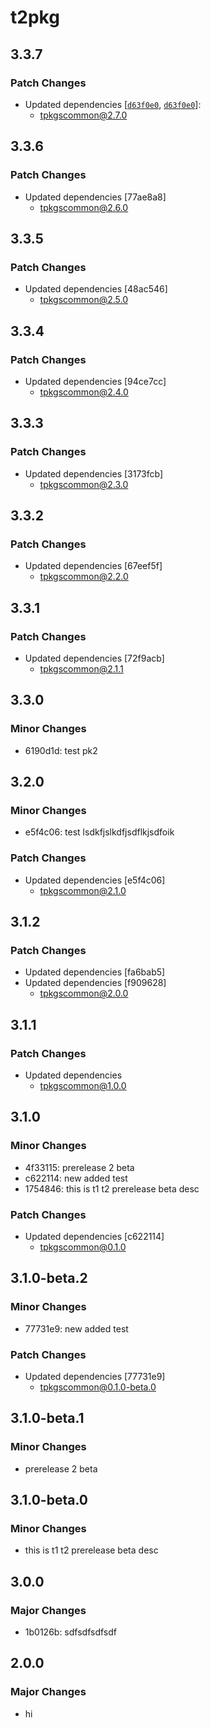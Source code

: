 # t2pkg

## 3.3.7

### Patch Changes

- Updated dependencies [[`d63f0e0`](https://github.com/cloudmono666/testturborepo/commit/d63f0e0fe7174c011c9c4e28f3a96f0d679a33ee), [`d63f0e0`](https://github.com/cloudmono666/testturborepo/commit/d63f0e0fe7174c011c9c4e28f3a96f0d679a33ee)]:
  - tpkgscommon@2.7.0

## 3.3.6

### Patch Changes

- Updated dependencies [77ae8a8]
  - tpkgscommon@2.6.0

## 3.3.5

### Patch Changes

- Updated dependencies [48ac546]
  - tpkgscommon@2.5.0

## 3.3.4

### Patch Changes

- Updated dependencies [94ce7cc]
  - tpkgscommon@2.4.0

## 3.3.3

### Patch Changes

- Updated dependencies [3173fcb]
  - tpkgscommon@2.3.0

## 3.3.2

### Patch Changes

- Updated dependencies [67eef5f]
  - tpkgscommon@2.2.0

## 3.3.1

### Patch Changes

- Updated dependencies [72f9acb]
  - tpkgscommon@2.1.1

## 3.3.0

### Minor Changes

- 6190d1d: test pk2

## 3.2.0

### Minor Changes

- e5f4c06: test lsdkfjslkdfjsdflkjsdfoik

### Patch Changes

- Updated dependencies [e5f4c06]
  - tpkgscommon@2.1.0

## 3.1.2

### Patch Changes

- Updated dependencies [fa6bab5]
- Updated dependencies [f909628]
  - tpkgscommon@2.0.0

## 3.1.1

### Patch Changes

- Updated dependencies
  - tpkgscommon@1.0.0

## 3.1.0

### Minor Changes

- 4f33115: prerelease 2 beta
- c622114: new added test
- 1754846: this is t1 t2 prerelease beta desc

### Patch Changes

- Updated dependencies [c622114]
  - tpkgscommon@0.1.0

## 3.1.0-beta.2

### Minor Changes

- 77731e9: new added test

### Patch Changes

- Updated dependencies [77731e9]
  - tpkgscommon@0.1.0-beta.0

## 3.1.0-beta.1

### Minor Changes

- prerelease 2 beta

## 3.1.0-beta.0

### Minor Changes

- this is t1 t2 prerelease beta desc

## 3.0.0

### Major Changes

- 1b0126b: sdfsdfsdfsdf

## 2.0.0

### Major Changes

- hi
